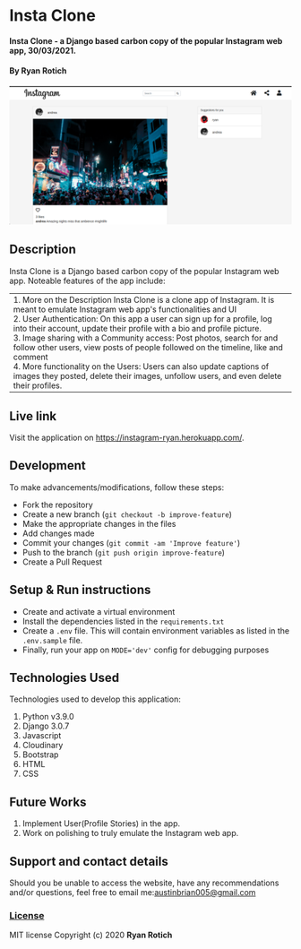 # Insta Clone
#### Insta Clone - a Django based carbon copy of the popular Instagram web app, 30/03/2021.
#### By Ryan Rotich
<img src="./static/images/landing.png"
     alt="landing"
     style="width=100%;" />
## Description
Insta Clone is a Django based carbon copy of the popular Instagram web app. 
Noteable features of the app include:
<table>
<tr>
<td>
1. More on the Description
Insta Clone is a clone app of Instagram. It is meant to emulate Instagram web app's functionalities and UI
<br>
2. User Authentication:
On this app a user can sign up for a profile, log into their account, update their profile with a bio and profile picture.
<br>
3. Image sharing with a Community access:
Post photos, search for and follow other users, view posts of people followed on the timeline, like and comment
<br>
4. More functionality on the Users: 
Users can also update captions of images they posted, delete their images, unfollow users, and even delete their profiles.
</td>
</tr>
</table> 

## Live link
Visit the application on  https://instagram-ryan.herokuapp.com/.

## Development
To make advancements/modifications, follow these steps:

- Fork the repository
- Create a new branch (`git checkout -b improve-feature`)
- Make the appropriate changes in the files
- Add changes made
- Commit your changes (`git commit -am 'Improve feature'`)
- Push to the branch (`git push origin improve-feature`)
- Create a Pull Request 

## Setup & Run instructions
- Create and activate a virtual environment
- Install the dependencies listed in the `requirements.txt`
- Create a `.env` file. This will contain environment variables as listed in the `.env.sample` file.
- Finally, run your app on `MODE='dev'` config for debugging purposes

## Technologies Used
Technologies used to develop this application:

1. Python v3.9.0
2. Django 3.0.7
3. Javascript
4. Cloudinary
5. Bootstrap
6. HTML 
7. CSS

## Future Works
1. Implement User(Profile Stories) in the app.
2. Work on polishing to truly emulate the Instagram web app.

## Support and contact details

Should you be unable to access the website, have any recommendations and/or questions, feel free to email me:[austinbrian005@gmail.com](mailto:austinbrian005@gmail.com)

### [License](LICENSE)
MIT license
Copyright (c) 2020 **Ryan Rotich**